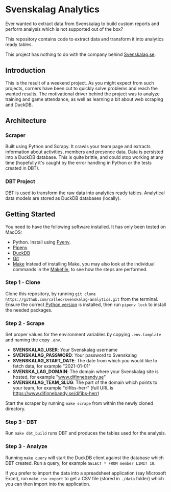 # Svenskalag Analytics

Ever wanted to extract data from Svenskalag to build custom reports and perform analysis which is not supported out of the box?

This repository contains code to extract data and transform it into analytics ready tables.

This project has nothing to do with the company behind [Svenskalag.se](https://www.svenskalag.se).

## Introduction

This is the result of a weekend project. As you might expect from such projects, corners have been cut to quickly solve problems and reach the wanted results. The motivational driver behind the project was to analyze training and game attendance, as well as learning a bit about web scraping and DuckDB.

## Architecture

### Scraper

Built using Python and Scrapy. It crawls your team page and extracts information about activities, members and presence data. Data is persisted into a DuckDB database. This is quite brittle, and could stop working at any time (hopefully it's caught by the error handling in Python or the tests created in DBT).

### DBT Project

DBT is used to transform the raw data into analytics ready tables. Analytical data models are stored as DuckDB databases (locally).

## Getting Started

You need to have the following software installed. It has only been tested on MacOS:

* Python. Install using [Pyenv](https://github.com/pyenv/pyenv?tab=readme-ov-file#installation).
* [Pipenv](https://github.com/pypa/pipenv)
* [DuckDB](https://duckdb.org/docs/installation)
* [Git](https://docs.github.com/en/get-started/getting-started-with-git/set-up-git)
* [Make](https://www.gnu.org/software/make/) Instead of installing Make, you may also look at the individual commands in the [Makefile](./Makefile), to see how the steps are performed.

### Step 1 - Clone

Clone this repository, by running `git clone https://github.com/calleo/svenskalag-analytics.git` from the terminal. Ensure the correct [Python version](./.python-version) is installed, then run `pipenv lock` to install the needed packages.

### Step 2 - Scrape

Set proper values for the environment variables by copying `.env.tamplate` and naming the copy `.env`.

* **SVENSKALAG_USER**: Your Svenskalag username
* **SVENSKALAG_PASSWORD**: Your password to Svenskalag
* **SVENSKALAG_START_DATE**: The date from which you would like to fetch data, for example "2021-01-01"
* **SVENSKA_LAG_DOMAIN**: The domain where your Svenskalag site is hosted, for example "www.difinnebandy.se"
* **SVENSKALAG_TEAM_SLUG**: The part of the domain which points to your team, for example "difibs-herr" (full URL is https://www.difinnebandy.se/difibs-herr)

Start the scraper by running `make scrape` from within the newly cloned directory.

### Step 3 - DBT

Run `make dbt_build` runs DBT and produces the tables used for the analysis.

### Step 3 - Analyze

Running `make query` will start the DuckDB client against the database which DBT created. Run a query, for example `SELECT * FROM member LIMIT 10`.

If you prefer to import the data into a spreadsheet application (say Microsoft Excel), run `make csv_export` to get a CSV file (stored in `./data` folder) which you can then import into the application.
